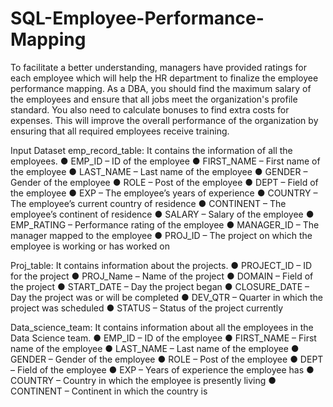# SQL-Employee-Performance-Mapping

To facilitate a better understanding, managers have provided ratings for each employee which will help the HR department to finalize the employee performance mapping. As a DBA, you should find the maximum salary of the employees and ensure that all jobs meet the organization's profile standard. You also need to
calculate bonuses to find extra costs for expenses. This will improve the overall performance of the organization by ensuring that all required employees receive training.

Input Dataset
emp_record_table: It contains the information of all the employees.
● EMP_ID – ID of the employee
● FIRST_NAME – First name of the employee
● LAST_NAME – Last name of the employee
● GENDER – Gender of the employee
● ROLE – Post of the employee
● DEPT – Field of the employee
● EXP – The employee’s years of experience
● COUNTRY – The employee’s current country of residence
● CONTINENT – The employee’s continent of residence
● SALARY – Salary of the employee
● EMP_RATING – Performance rating of the employee
● MANAGER_ID – The manager mapped to the employee
● PROJ_ID – The project on which the employee is working or has worked on

Proj_table: It contains information about the projects.
● PROJECT_ID – ID for the project
● PROJ_Name – Name of the project
● DOMAIN – Field of the project
● START_DATE – Day the project began
● CLOSURE_DATE – Day the project was or will be completed
● DEV_QTR – Quarter in which the project was scheduled
● STATUS – Status of the project currently

Data_science_team: It contains information about all the employees in the Data
Science team.
● EMP_ID – ID of the employee
● FIRST_NAME – First name of the employee
● LAST_NAME – Last name of the employee
● GENDER – Gender of the employee
● ROLE – Post of the employee
● DEPT – Field of the employee
● EXP – Years of experience the employee has
● COUNTRY – Country in which the employee is presently living
● CONTINENT – Continent in which the country is
